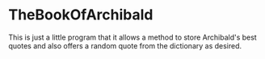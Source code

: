 # TheBookOfArchibald

This is just a little program that it allows a method to store Archibald's best quotes and also offers a random quote from the dictionary as desired.
